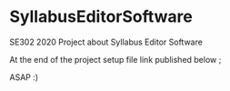 # SyllabusEditorSoftware
SE302 2020 Project about Syllabus Editor Software

At the end of the project setup file link published below ;

ASAP :)

